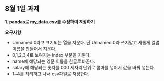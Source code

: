 ## 8월 1일 과제

**1. pandas로 my_data.csv를 수정하여 저장하기**

**요구사항**
- Unnamed:0라고 표기되는 열을 지운다. 단 Unnamed:0라 쓰지말고 새롭게 컬럼 이름을 만들어서 지운다.
- 0,1,2,3,4로 보여지는 index 부분을 지운다.
- name에 해당되는 영문 이름을 한글로 바꾼다.
- salary에 해당되는 숫자를 000 세자리 단위로 콤마를 넣어서 값을 바꿔 넣는다.
- 1~4를 처리하고 나서 csv파일로 저장한다.
